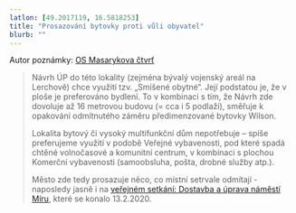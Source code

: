```yaml
---
latlon: [49.2017119, 16.5818253]
title: "Prosazování bytovky proti vůli obyvatel"
blurb: ""
---
```


Autor poznámky: [OS Masarykova čtvrť](https://osmc.webnode.cz/)

> Návrh ÚP do této lokality (zejména bývalý vojenský areál na Lerchově) chce využití tzv. „Smíšené obytné“.  Její podstatou je, že v ploše je preferováno bydlení. To v kombinaci s tím, že Návrh zde dovoluje až 16 metrovou budovu (= cca i 5 podlaží), směřuje k opakování odmítnutého záměru předimenzované bytovky Wilson.
>
> Lokalita bytový či vysoký multifunkční dům nepotřebuje – spíše preferujeme využití v podobě Veřejné vybavenosti, pod které spadá chtěné volnočasové a komunitní centrum, v kombinaci s plochou Komerční vybavenosti (samoobsluha, pošta, drobné služby atp.).
>
> Město zde tedy prosazuje něco, co místní setrvale odmítají - naposledy jasně i na
[veřejném setkání: Dostavba a úprava náměstí Míru](https://kambrno.cz/aktuality/vyhodnoceni-setkani/), které se konalo 13.2.2020.
